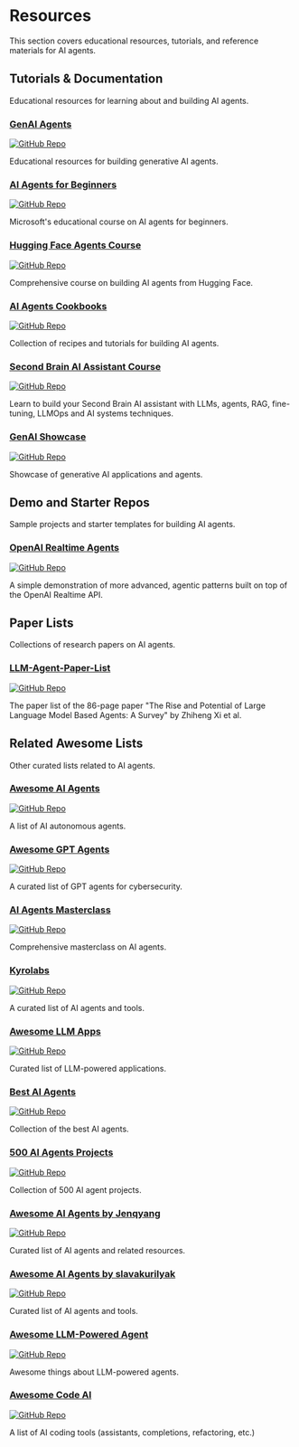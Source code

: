 # Resources

This section covers educational resources, tutorials, and reference materials for AI agents.

## Tutorials & Documentation

Educational resources for learning about and building AI agents.

### [GenAI Agents](https://github.com/NirDiamant/GenAI_Agents)

[![GitHub Repo](https://img.shields.io/badge/GitHub-black?style=flat-square&logo=github)](https://github.com/NirDiamant/GenAI_Agents)

Educational resources for building generative AI agents.

### [AI Agents for Beginners](https://github.com/microsoft/ai-agents-for-beginners)

[![GitHub Repo](https://img.shields.io/badge/GitHub-black?style=flat-square&logo=github)](https://github.com/microsoft/ai-agents-for-beginners)

Microsoft's educational course on AI agents for beginners.

### [Hugging Face Agents Course](https://github.com/huggingface/agents-course)

[![GitHub Repo](https://img.shields.io/badge/GitHub-black?style=flat-square&logo=github)](https://github.com/huggingface/agents-course)

Comprehensive course on building AI agents from Hugging Face.

### [AI Agents Cookbooks](https://github.com/ytang07/ai_agents_cookbooks)

[![GitHub Repo](https://img.shields.io/badge/GitHub-black?style=flat-square&logo=github)](https://github.com/ytang07/ai_agents_cookbooks)

Collection of recipes and tutorials for building AI agents.

### [Second Brain AI Assistant Course](https://github.com/decodingml/second-brain-ai-assistant-course)

[![GitHub Repo](https://img.shields.io/badge/GitHub-black?style=flat-square&logo=github)](https://github.com/decodingml/second-brain-ai-assistant-course)

Learn to build your Second Brain AI assistant with LLMs, agents, RAG, fine-tuning, LLMOps and AI systems techniques.

### [GenAI Showcase](https://github.com/mongodb-developer/GenAI-Showcase)

[![GitHub Repo](https://img.shields.io/badge/GitHub-black?style=flat-square&logo=github)](https://github.com/mongodb-developer/GenAI-Showcase)

Showcase of generative AI applications and agents.

## Demo and Starter Repos

Sample projects and starter templates for building AI agents.

### [OpenAI Realtime Agents](https://github.com/openai/openai-realtime-agents)

[![GitHub Repo](https://img.shields.io/badge/GitHub-black?style=flat-square&logo=github)](https://github.com/openai/openai-realtime-agents)

A simple demonstration of more advanced, agentic patterns built on top of the OpenAI Realtime API.

## Paper Lists

Collections of research papers on AI agents.

### [LLM-Agent-Paper-List](https://github.com/WooooDyy/LLM-Agent-Paper-List)

[![GitHub Repo](https://img.shields.io/badge/GitHub-black?style=flat-square&logo=github)](https://github.com/WooooDyy/LLM-Agent-Paper-List)

The paper list of the 86-page paper "The Rise and Potential of Large Language Model Based Agents: A Survey" by Zhiheng Xi et al.

## Related Awesome Lists

Other curated lists related to AI agents.

### [Awesome AI Agents](https://github.com/e2b-dev/awesome-ai-agents)

[![GitHub Repo](https://img.shields.io/badge/GitHub-black?style=flat-square&logo=github)](https://github.com/e2b-dev/awesome-ai-agents)

A list of AI autonomous agents.

### [Awesome GPT Agents](https://github.com/fr0gger/Awesome-GPT-Agents)

[![GitHub Repo](https://img.shields.io/badge/GitHub-black?style=flat-square&logo=github)](https://github.com/fr0gger/Awesome-GPT-Agents)

A curated list of GPT agents for cybersecurity.

### [AI Agents Masterclass](https://github.com/coleam00/ai-agents-masterclass)

[![GitHub Repo](https://img.shields.io/badge/GitHub-black?style=flat-square&logo=github)](https://github.com/coleam00/ai-agents-masterclass)

Comprehensive masterclass on AI agents.

### [Kyrolabs](https://github.com/kyrolabs/awesome-agents)

[![GitHub Repo](https://img.shields.io/badge/GitHub-black?style=flat-square&logo=github)](https://github.com/kyrolabs/awesome-agents)

A curated list of AI agents and tools.

### [Awesome LLM Apps](https://github.com/Shubhamsaboo/awesome-llm-apps)

[![GitHub Repo](https://img.shields.io/badge/GitHub-black?style=flat-square&logo=github)](https://github.com/Shubhamsaboo/awesome-llm-apps)

Curated list of LLM-powered applications.

### [Best AI Agents](https://github.com/SamurAIGPT/Best-AI-Agents)

[![GitHub Repo](https://img.shields.io/badge/GitHub-black?style=flat-square&logo=github)](https://github.com/SamurAIGPT/Best-AI-Agents)

Collection of the best AI agents.

### [500 AI Agents Projects](https://github.com/ashishpatel26/500-AI-Agents-Projects)

[![GitHub Repo](https://img.shields.io/badge/GitHub-black?style=flat-square&logo=github)](https://github.com/ashishpatel26/500-AI-Agents-Projects)

Collection of 500 AI agent projects.

### [Awesome AI Agents by Jenqyang](https://github.com/Jenqyang/Awesome-AI-Agents)

[![GitHub Repo](https://img.shields.io/badge/GitHub-black?style=flat-square&logo=github)](https://github.com/Jenqyang/Awesome-AI-Agents)

Curated list of AI agents and related resources.

### [Awesome AI Agents by slavakurilyak](https://github.com/slavakurilyak/awesome-ai-agents)

[![GitHub Repo](https://img.shields.io/badge/GitHub-black?style=flat-square&logo=github)](https://github.com/slavakurilyak/awesome-ai-agents)

Curated list of AI agents and tools.

### [Awesome LLM-Powered Agent](https://github.com/hyp1231/awesome-llm-powered-agent)

[![GitHub Repo](https://img.shields.io/badge/GitHub-black?style=flat-square&logo=github)](https://github.com/hyp1231/awesome-llm-powered-agent)

Awesome things about LLM-powered agents.

### [Awesome Code AI](https://github.com/sourcegraph/awesome-code-ai)

[![GitHub Repo](https://img.shields.io/badge/GitHub-black?style=flat-square&logo=github)](https://github.com/sourcegraph/awesome-code-ai)

A list of AI coding tools (assistants, completions, refactoring, etc.)
